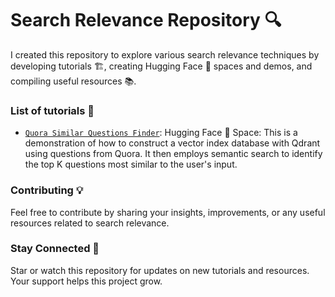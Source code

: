 # Search Relevance Repository 🔍

I created this repository to explore various search relevance techniques by developing tutorials 🏗️, creating Hugging Face 🤗 spaces and demos, and compiling useful resources 📚.

### List of tutorials 📖
- [`Quora Similar Questions Finder`](https://yalaa-quora-similar-questions.hf.space): Hugging Face 🤗 Space: This is a demonstration of how to construct a vector index database with Qdrant using questions from Quora. It then employs semantic search to identify the top K questions most similar to the user's input.

### Contributing 💡
Feel free to contribute by sharing your insights, improvements, or any useful resources related to search relevance.

### Stay Connected 🤝
Star or watch this repository for updates on new tutorials and resources. Your support helps this project grow.
